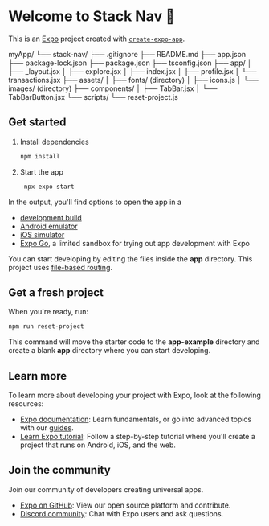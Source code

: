 # Welcome to Stack Nav 👋

This is an [Expo](https://expo.dev) project created with [`create-expo-app`](https://www.npmjs.com/package/create-expo-app).

myApp/
└── stack-nav/
    ├── .gitignore
    ├── README.md
    ├── app.json
    ├── package-lock.json
    ├── package.json
    ├── tsconfig.json
    ├── app/
    │   ├── _layout.jsx
    │   ├── explore.jsx
    │   ├── index.jsx
    │   ├── profile.jsx
    │   └── transactions.jsx
    ├── assets/
    │   ├── fonts/ (directory)
    │   ├── icons.js
    │   └── images/ (directory)
    ├── components/
    │   ├── TabBar.jsx
    │   └── TabBarButton.jsx
    └── scripts/
        └── reset-project.js

## Get started

1. Install dependencies

   ```bash
   npm install
   ```

2. Start the app

   ```bash
    npx expo start
   ```

In the output, you'll find options to open the app in a

- [development build](https://docs.expo.dev/develop/development-builds/introduction/)
- [Android emulator](https://docs.expo.dev/workflow/android-studio-emulator/)
- [iOS simulator](https://docs.expo.dev/workflow/ios-simulator/)
- [Expo Go](https://expo.dev/go), a limited sandbox for trying out app development with Expo

You can start developing by editing the files inside the **app** directory. This project uses [file-based routing](https://docs.expo.dev/router/introduction).

## Get a fresh project

When you're ready, run:

```bash
npm run reset-project
```

This command will move the starter code to the **app-example** directory and create a blank **app** directory where you can start developing.

## Learn more

To learn more about developing your project with Expo, look at the following resources:

- [Expo documentation](https://docs.expo.dev/): Learn fundamentals, or go into advanced topics with our [guides](https://docs.expo.dev/guides).
- [Learn Expo tutorial](https://docs.expo.dev/tutorial/introduction/): Follow a step-by-step tutorial where you'll create a project that runs on Android, iOS, and the web.

## Join the community

Join our community of developers creating universal apps.

- [Expo on GitHub](https://github.com/expo/expo): View our open source platform and contribute.
- [Discord community](https://chat.expo.dev): Chat with Expo users and ask questions.
